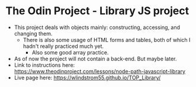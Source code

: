 # The Odin Project - Library JS project
- This project deals with objects mainly: constructing, accessing, and changing them.
    - There is also some usage of HTML forms and tables, both of which I hadn't really practiced much yet.
        - Also some good array practice. 
- As of now the project will not contain a back-end. But maybe later.
- Link to instructions here: <https://www.theodinproject.com/lessons/node-path-javascript-library>
- Live page here: <https://wlindstrom55.github.io/TOP_Library/>
